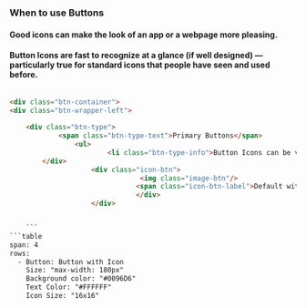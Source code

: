 
### When to use Buttons

#### Good icons can make the look of an app or a webpage more pleasing.
#### Button Icons are fast to recognize at a glance (if well designed) — particularly true for standard icons that people have seen and used before. 

```html

<div class="btn-container">
<div class="btn-wrapper-left">
        
    <div class="btn-type">
            <span class="btn-type-text">Primary Buttons</span>
                <ul>
                        <li class="btn-type-info">Button Icons can be visually pleasing and enhance the aesthetic appeal of a design</li>
        </div>
                    <div class="icon-btn">
                                <img class="image-btn"/>
                               <span class="icon-btn-label">Default with icon</span>
                               </div>
                    </div>


    ```
```table
span: 4
rows:
  - Button: Button with Icon
    Size: "max-width: 180px"
    Background color: "#0096D6"
    Text Color: "#FFFFFF"
    Icon Size: "16x16"
  
```
